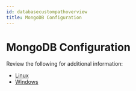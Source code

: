 ```yaml
---
id: databasecustompathoverview
title: MongoDB Configuration
---
```


# MongoDB Configuration

Review the following for additional information:

- [Linux](DatabaseCustomPathLinux.md "Linux")
- [Windows](DatabaseCustomPathWindows.md "Windows")